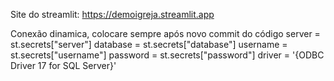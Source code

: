 Site do streamlit: https://demoigreja.streamlit.app

Conexão dinamica, colocare sempre após novo commit do código
server = st.secrets["server"]
database = st.secrets["database"]
username = st.secrets["username"]
password = st.secrets["password"]
driver = '{ODBC Driver 17 for SQL Server}'
